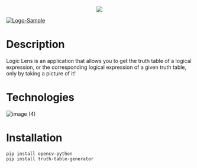 <div align=center >
<img align="center"  src="https://github.com/yousefosama654/Logic-Lens/assets/LogoSample.png">
</div>

<a href="https://imgbb.com/"><img src="https://i.ibb.co/Ykc79yZ/Logo-Sample.png" alt="Logo-Sample" border="0" /></a>


# Description

Logic Lens is an application that allows you to get the truth table of a logical expression, or the corresponding logical expression of a given truth table, only by taking a picture of it! 

# Technologies
![image (4)](https://github.com/yousefosama654/Logic-Lens/assets/93356614/6fff1284-2d4d-430d-ba4c-4f15e1274295)



# Installation

```
pip install opencv-python
pip install truth-table-generator
```
